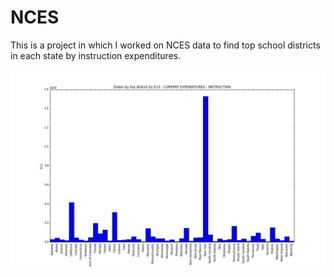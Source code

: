 # NCES
This is a project in which I worked on NCES data to find top school districts in each state by instruction expenditures.

![alt text](https://github.com/Jihenghuang/nces/blob/master/img_state%20by%20top%20district%20instructional%20expenditures.jpg)
